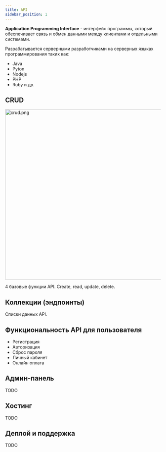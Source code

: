 ```yaml
---
title: API
sidebar_position: 1
---
```


**Application Programming Interface** - интерфейс программы, который обеспечивает связь и обмен данными между клиентами и отдельными системами.

Разрабатывается серверными разработчиками на серверных языках программирования таких как:

- Java
- Pyton
- Nodejs
- PHP
- Ruby и др.


## CRUD

<img src="../../../img/backend/crud.png" width="550" alt="crud.png" />

4 базовые функции API. Create, read, update, delete.

## Коллекции (эндпоинты)

Списки данных API. 

## Функциональность API для пользователя

- Регистрация
- Авторизация
- Сброс пароля
- Личный кабинет
- Онлайн оплата

## Админ-панель

TODO

## Хостинг

TODO

## Деплой и поддержка

TODO


<!-- **API состоит**:
- **Base URL** - url-адрес, на котором расположен API.
- **Веб-сервисы** (веб-службы) - независимый программные компоненты, отдельные модули одной большой системы. Весь большой бэкенд разбивается на веб-вервисы.
  - **RESTful** - более гибкий, независимый, json (более популярный)
  - **SOAP** - simple object access protocol, реализация через xml-файлы конфиги (уже устаревший)
- **Коллекции, Эндпоинты** (точки доступа) - данные предоставляемые API
- **Админ-панель** - панель управления коллекциями данных
- **Архитектура API**
- **REST или SOAP** - тип API
- **Swagger** -->



<!-- ### Задачи API

- **Методы API**, **CRUD**


### Хостинг

- Обычный ограниченный хостинг (меньше свободы)
- Виртуальная машина (больше свободы), несколько % от мощности и памяти
- Выделенный сервер (вся машина)
- **Хостинг-панель** - панель управления хостинга (под определенный язык программирования, cPanel - хорошая)
- **Бесплатный хостинг**
- **SSL-сертификат** - secure socket layer. Стороняя организация.
- **UP-time**

TODO -->
